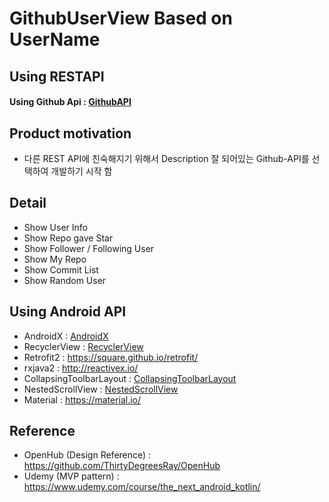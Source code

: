 # GithubUserView Based on UserName

## Using RESTAPI

#### Using Github Api : [GithubAPI](https://developer.github.com/v3/)

## Product motivation

- 다른 REST API에 친숙해지기 위해서 Description 잘 되어있는 Github-API를 선택하여 개발하기 시작 함

## Detail

- Show User Info
- Show Repo gave Star
- Show Follower / Following User
- Show My Repo
- Show Commit List
- Show Random User

## Using Android API

- AndroidX : [AndroidX](https://developer.android.com/jetpack/androidx/migrate)
- RecyclerView : [RecyclerView](https://developer.android.com/reference/androidx/recyclerview/widget/RecyclerView?hl=en)
- Retrofit2 : <https://square.github.io/retrofit/>
- rxjava2 : <http://reactivex.io/>
- CollapsingToolbarLayout : [CollapsingToolbarLayout](https://developer.android.com/reference/com/google/android/material/appbar/CollapsingToolbarLayout?hl=en)
- NestedScrollView : [NestedScrollView](https://developer.android.com/reference/androidx/core/widget/NestedScrollView?hl=en)
- Material : <https://material.io/>

## Reference

- OpenHub (Design Reference) : <https://github.com/ThirtyDegreesRay/OpenHub>
- Udemy (MVP pattern) :
  <https://www.udemy.com/course/the_next_android_kotlin/>
